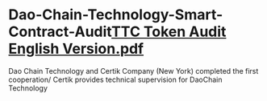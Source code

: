 # Dao-Chain-Technology-Smart-Contract-Audit[TTC Token Audit English Version.pdf](https://github.com/DAOCHAINTECHNOLOGY/Dao-Chain-Technology-Smart-Contract-Audit/files/8499519/TTC.Token.Audit.English.Version.pdf)
Dao Chain Technology and Certik Company (New York) completed the first cooperation/
Certik provides technical supervision for DaoChain Technology
